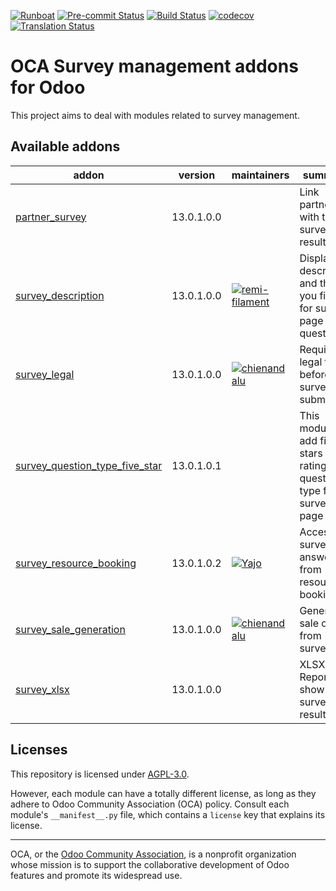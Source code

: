 
[![Runboat](https://img.shields.io/badge/runboat-Try%20me-875A7B.png)](https://runboat.odoo-community.org/builds?repo=OCA/survey&target_branch=13.0)
[![Pre-commit Status](https://github.com/OCA/survey/actions/workflows/pre-commit.yml/badge.svg?branch=13.0)](https://github.com/OCA/survey/actions/workflows/pre-commit.yml?query=branch%3A13.0)
[![Build Status](https://github.com/OCA/survey/actions/workflows/test.yml/badge.svg?branch=13.0)](https://github.com/OCA/survey/actions/workflows/test.yml?query=branch%3A13.0)
[![codecov](https://codecov.io/gh/OCA/survey/branch/13.0/graph/badge.svg)](https://codecov.io/gh/OCA/survey)
[![Translation Status](https://translation.odoo-community.org/widgets/survey-13-0/-/svg-badge.svg)](https://translation.odoo-community.org/engage/survey-13-0/?utm_source=widget)

<!-- /!\ do not modify above this line -->

# OCA Survey management addons for Odoo

This project aims to deal with modules related to survey management.

<!-- /!\ do not modify below this line -->

<!-- prettier-ignore-start -->

[//]: # (addons)

Available addons
----------------
addon | version | maintainers | summary
--- | --- | --- | ---
[partner_survey](partner_survey/) | 13.0.1.0.0 |  | Link partners with their survey results
[survey_description](survey_description/) | 13.0.1.0.0 | [![remi-filament](https://github.com/remi-filament.png?size=30px)](https://github.com/remi-filament) | Displays description and thank you fields for survey, page and question
[survey_legal](survey_legal/) | 13.0.1.0.0 | [![chienandalu](https://github.com/chienandalu.png?size=30px)](https://github.com/chienandalu) | Require legal terms before survey submit
[survey_question_type_five_star](survey_question_type_five_star/) | 13.0.1.0.1 |  | This module add five stars rating as question type for survey page
[survey_resource_booking](survey_resource_booking/) | 13.0.1.0.2 | [![Yajo](https://github.com/Yajo.png?size=30px)](https://github.com/Yajo) | Access survey answers from resource booking
[survey_sale_generation](survey_sale_generation/) | 13.0.1.0.0 | [![chienandalu](https://github.com/chienandalu.png?size=30px)](https://github.com/chienandalu) | Generate sale orders from surveys
[survey_xlsx](survey_xlsx/) | 13.0.1.0.0 |  | XLSX Report to show the survey results

[//]: # (end addons)

<!-- prettier-ignore-end -->

## Licenses

This repository is licensed under [AGPL-3.0](LICENSE).

However, each module can have a totally different license, as long as they adhere to Odoo Community Association (OCA)
policy. Consult each module's `__manifest__.py` file, which contains a `license` key
that explains its license.

----
OCA, or the [Odoo Community Association](http://odoo-community.org/), is a nonprofit
organization whose mission is to support the collaborative development of Odoo features
and promote its widespread use.
